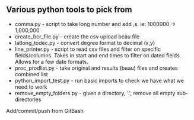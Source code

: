 ## Various python tools to pick from

- comma.py - script to take long number and add ,s. ie: 1000000 -> 1,000,000
- create_bcr_file.py - create the csv upload beau file 
- latlong_todec.py - convert degree format to decimal (x,y)
- line_printer.py - script to read csv files and filter on specific fields/columns. Takes in start and end times to filter on dated fields. Allows for a few date formats.
- proc_prodlist.py - take original and results (beau) files and creates combined list
- python_import_test.py - run basic imports to check we have what we need to work
- remove_empty_folders.py - given a directory, '.', remove all empty sub-directories

Add/commit/push from GitBash
